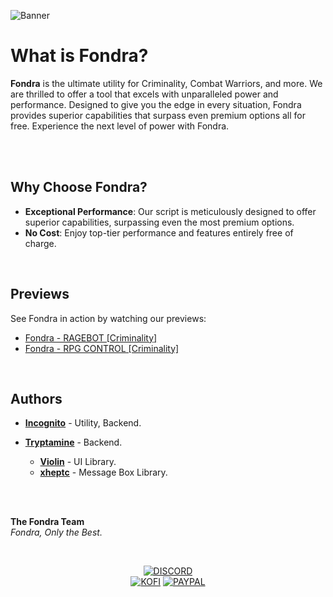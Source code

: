 ![Banner](https://github.com/user-attachments/assets/e73ef367-845c-4ef8-81df-cf677c0b1465)

# What is Fondra?
**Fondra** is the ultimate utility for Criminality, Combat Warriors, and more. We are thrilled to offer a tool that excels with unparalleled power and performance. Designed to give you the edge in every situation, Fondra provides superior capabilities that surpass even premium options all for free. Experience the next level of power with Fondra.

</br>
</br>

## Why Choose Fondra?
- **Exceptional Performance**: Our script is meticulously designed to offer superior capabilities, surpassing even the most premium options.
- **No Cost**: Enjoy top-tier performance and features entirely free of charge.

</br>

## Previews
See Fondra in action by watching our previews:
- [Fondra - RAGEBOT [Criminality]](https://streamable.com/dmr6iw)
- [Fondra - RPG CONTROL [Criminality]](https://streamable.com/bl5k1v)

</br>

## Authors
- **[Incognito](https://github.com/lncoognito)** - Utility, Backend.
- **[Tryptamine](https://github.com/NougatBitz)** - Backend.

  * **[Violin](https://github.com/violin-suzutsuki)** - UI Library.
  * **[xheptc](https://github.com/xheptc)** - Message Box Library.

</br>
</br>

**The Fondra Team**  
*Fondra, Only the Best.*

&nbsp;<div align="center">
  [![DISCORD](https://img.shields.io/badge/Discord-5865F2?style=for-the-badge&logo=discord&logoColor=white)](https://discord.gg/qVJJu5TPUW)</br>
  [![KOFI](https://img.shields.io/badge/Ko--fi-F16061?style=for-the-badge&logo=ko-fi&logoColor=white)](https://ko-fi.com/W7W010OINI)
  [![PAYPAL](https://img.shields.io/badge/PayPal-00457C?style=for-the-badge&logo=paypal&logoColor=white)](https://paypal.me/HonestlyWinning)
</div>

